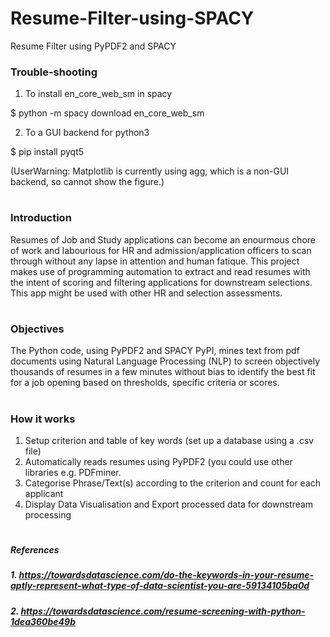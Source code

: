 # Resume-Filter-using-SPACY
Resume Filter using PyPDF2 and SPACY

### Trouble-shooting
1. To install en_core_web_sm in spacy

  $ python -m spacy download en_core_web_sm

2. To a GUI backend for python3

  $ pip install pyqt5
  
  (UserWarning: Matplotlib is currently using agg, which is a non-GUI backend, so cannot show the figure.)

#
### Introduction
Resumes of Job and Study applications can become an enourmous chore of work and labourious for HR and admission/application officers to scan through without any lapse in attention and human fatique. This project makes use of programming automation to extract and read resumes with the intent of scoring and filtering applications for downstream selections. This app might be used with other HR and selection assessments.
#
#
### Objectives
The Python code, using PyPDF2 and SPACY PyPI, mines text from pdf documents using Natural Language Processing (NLP) to screen objectively thousands of resumes in a few minutes without bias to identify the best fit for a job opening based on thresholds, specific criteria or scores.
#
#
### How it works
1. Setup criterion and table of key words (set up a database using a .csv file)
2. Automatically reads resumes using PyPDF2 (you could use other libraries e.g. PDFminer.
3. Categorise Phrase/Text(s) according to the criterion and count for each applicant
4. Display Data Visualisation and Export processed data for downstream processing
#
#
#
##### References
##### 1. https://towardsdatascience.com/do-the-keywords-in-your-resume-aptly-represent-what-type-of-data-scientist-you-are-59134105ba0d
##### 2. https://towardsdatascience.com/resume-screening-with-python-1dea360be49b
